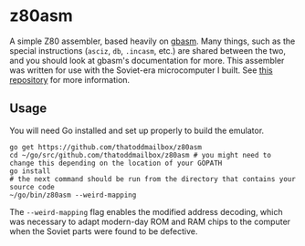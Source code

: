 # z80asm
A simple Z80 assembler, based heavily on [gbasm](https://github.com/thatoddmailbox/gbasm). Many things, such as the special instructions (`asciz`, `db`, `.incasm`, etc.) are shared between the two, and you should look at gbasm's documentation for more. This assembler was written for use with the Soviet-era microcomputer I built. See [this repository](https://github.com/thatoddmailbox/computer) for more information.

## Usage
You will need Go installed and set up properly to build the emulator.
```shell
go get https://github.com/thatoddmailbox/z80asm
cd ~/go/src/github.com/thatoddmailbox/z80asm # you might need to change this depending on the location of your GOPATH
go install
# the next command should be run from the directory that contains your source code
~/go/bin/z80asm --weird-mapping
```

The `--weird-mapping` flag enables the modified address decoding, which was necessary to adapt modern-day ROM and RAM chips to the computer when the Soviet parts were found to be defective.